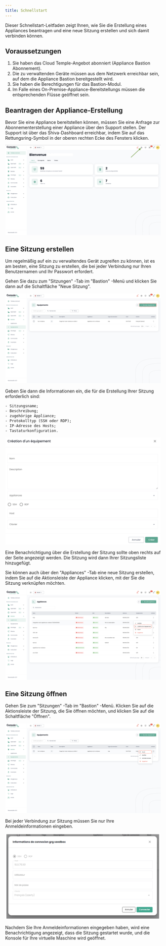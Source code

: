 ```yaml
---
title: Schnellstart
---
```


Dieser Schnellstart-Leitfaden zeigt Ihnen, wie Sie die Erstellung eines Appliances beantragen und eine neue Sitzung erstellen und sich damit verbinden können.

## Voraussetzungen

1. Sie haben das Cloud Temple-Angebot abonniert (Appliance Bastion Abonnement).
2. Die zu verwaltenden Geräte müssen aus dem Netzwerk erreichbar sein, auf dem die Appliance Bastion bereitgestellt wird.
3. Sie haben die Berechtigungen für das Bastion-Modul.
4. Im Falle eines On-Premise-Appliance-Bereitstellungs müssen die entsprechenden Flüsse geöffnet sein.

## Beantragen der Appliance-Erstellung
Bevor Sie eine Appliance bereitstellen können, müssen Sie eine Anfrage zur Abonnementerstellung einer Appliance über den Support stellen. 
Der Support ist über das Shiva-Dashboard erreichbar, indem Sie auf das Rettungsring-Symbol in der oberen rechten Ecke des Fensters klicken.

![](images/shiva_support.png)

## Eine Sitzung erstellen

Um regelmäßig auf ein zu verwaltendes Gerät zugreifen zu können, ist es am besten, eine Sitzung zu erstellen, die bei jeder Verbindung nur Ihren Benutzernamen und Ihr Passwort erfordert.

Gehen Sie dazu zum "Sitzungen" -Tab im "Bastion" -Menü und klicken Sie dann auf die Schaltfläche "Neue Sitzung".

![](images/creer_session.png)

Geben Sie dann die Informationen ein, die für die Erstellung Ihrer Sitzung erforderlich sind:

    - Sitzungsname;
    - Beschreibung;
    - zugehörige Appliance;
    - Protokolltyp (SSH oder RDP);
    - IP-Adresse des Hosts;
    - Tastaturkonfiguration.

![](images/creer_session2.png)

Eine Benachrichtigung über die Erstellung der Sitzung sollte oben rechts auf der Seite angezeigt werden. Die Sitzung wird dann Ihrer Sitzungsliste hinzugefügt.

Sie können auch über den "Appliances" -Tab eine neue Sitzung erstellen, indem Sie auf die Aktionsleiste der Appliance klicken, mit der Sie die Sitzung verknüpfen möchten.

![](images/creer_session3.png)

## Eine Sitzung öffnen

Gehen Sie zum "Sitzungen" -Tab im "Bastion" -Menü. Klicken Sie auf die Aktionsleiste der Sitzung, die Sie öffnen möchten, und klicken Sie auf die Schaltfläche "Öffnen".

![](images/ouvrir_session.png)

Bei jeder Verbindung zur Sitzung müssen Sie nur Ihre Anmeldeinformationen eingeben.

![](images/ouvrir_session2.png)

Nachdem Sie Ihre Anmeldeinformationen eingegeben haben, wird eine Benachrichtigung angezeigt, dass die Sitzung gestartet wurde, und die Konsole für Ihre virtuelle Maschine wird geöffnet.

